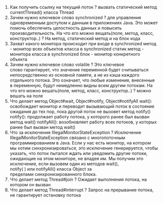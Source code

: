 1. Как получить ссылку на текущий поток ?
вызвать статический метод currentThread() класса Thread
2. Зачем нужно ключевое слово synchronized ? 
для управления одновременным доступом к данным в приложениях Java. Это может помочь обеспечить целостность данных и повысить производительность.
На что его можно вещать(поле, метод, класс, конструктор..) ?
На метод, статический метод и на блок кода
3. Захват какого монитора происходит при входе 
в synchronized метод - монитор всех объектов класса
в synchronized  статик метод - монитора класса
в synchronized  блок - монитор конкретного объекта
4. Зачем нужно ключевое слово volatile ? 
Это ключевое слово гарантирует, что значение переменной будет считываться непосредственно из основной памяти, а не из кэша каждого отдельного потока. Это означает, что любые изменения, внесенные в переменную, будут немедленно видны всем другим потокам.
На что его можно вешать(поле, метод, класс, конструктор..) ? можно вешать на поле
5. Что делает метод Object#wait, Object#notify, Object#notifyAll
wait(): освобождает монитор и переводит вызывающий поток в состояние ожидания до тех пор, пока другой поток не вызовет метод notify() notify(): продолжает работу потока, у которого ранее был вызван метод wait() notifyAll(): возобновляет работу всех потоков, у которых ранее был вызван метод wait()
6. Что за исключение IllegalMonitorStateException ?
Исключение IllegalMonitorStateException связано с многопоточным программированием в Java. Если у нас есть монитор, на котором мы хотим синхронизироваться, это исключение генерируется, чтобы указать, что поток пытался ждать или уведомить другие потоки, ожидающие на этом мониторе, не владея им. Мы получим это исключение, если вызовем один из методов wait(), notify( ) или notifyAll() класса Object за пределами синхронизированного блока.
7. Что делает метод Thread#join ?
Ожидает выполнения потока, на котором он вызван
8. Что делает метод Thread#interrupt ? 
Запрос на прерывание потока, не гарантирует остановку потока
